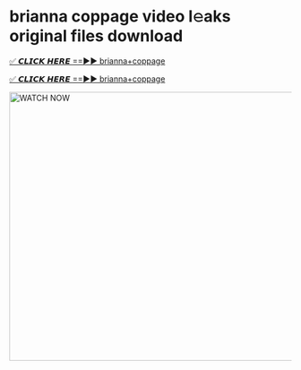 # brianna coppage video l𝚎aks original files download

<p><a href="https://mediafirer.com/brianna+coppage&ref=titik" rel="nofollow">✅ 𝘾𝙇𝙄𝘾𝙆 𝙃𝙀𝙍𝙀 ==►► brianna+coppage</a></p>

<p><a href="https://mediafirer.com/brianna+coppage&ref=titik" rel="nofollow">✅ 𝘾𝙇𝙄𝘾𝙆 𝙃𝙀𝙍𝙀 ==►► brianna+coppage</a></p>

<p><a rel="nofollow" title="WATCH NOW" href="https://mediafirer.com/brianna+coppage&ref=titik"><img border="brianna+coppage" height="480" width="854" title="WATCH NOW" alt="WATCH NOW" src="https://i.imgur.com/WiGg2rx.gif"></a></p>